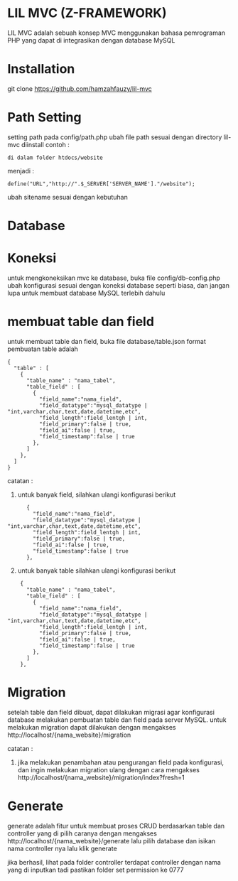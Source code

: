 # LIL MVC (Z-FRAMEWORK)

LIL MVC adalah sebuah konsep MVC menggunakan bahasa pemrograman PHP yang dapat di integrasikan dengan database MySQL


# Installation

git clone https://github.com/hamzahfauzy/lil-mvc

# Path Setting
setting path pada config/path.php
ubah file path sesuai dengan directory lil-mvc diinstall
contoh : 
```
di dalam folder htdocs/website
```
menjadi : 
```
define("URL","http://".$_SERVER['SERVER_NAME']."/website");
```

ubah sitename sesuai dengan kebutuhan


# Database
# Koneksi
untuk mengkoneksikan mvc ke database, buka file config/db-config.php
ubah konfigurasi sesuai dengan koneksi database seperti biasa, dan jangan lupa untuk membuat database MySQL terlebih dahulu

# membuat table dan field
untuk membuat table dan field, buka file database/table.json
format pembuatan table adalah
```
{
  "table" : [
    {
      "table_name" : "nama_tabel",
      "table_field" : [
        {
          "field_name":"nama_field",
          "field_datatype":"mysql_datatype | "int,varchar,char,text,date,datetime,etc",
          "field_length":field_lentgh | int,
          "field_primary":false | true,
          "field_ai":false | true,
          "field_timestamp":false | true
        },
      ]
    },
  ]
}
```

catatan : 
1. untuk banyak field, silahkan ulangi konfigurasi berikut
```
      {
        "field_name":"nama_field",
        "field_datatype":"mysql_datatype | "int,varchar,char,text,date,datetime,etc",
        "field_length":field_lentgh | int,
        "field_primary":false | true,
        "field_ai":false | true,
        "field_timestamp":false | true
      },
```
2. untuk banyak table silahkan ulangi konfigurasi berikut
```
    {
      "table_name" : "nama_tabel",
      "table_field" : [
        {
          "field_name":"nama_field",
          "field_datatype":"mysql_datatype | "int,varchar,char,text,date,datetime,etc",
          "field_length":field_lentgh | int,
          "field_primary":false | true,
          "field_ai":false | true,
          "field_timestamp":false | true
        },
      ]
    },
```
# Migration
setelah table dan field dibuat, dapat dilakukan migrasi agar konfigurasi database melakukan pembuatan table dan field pada server MySQL.
untuk melakukan migration dapat dilakukan dengan mengakses http://localhost/{nama_website}/migration

catatan :
1. jika melakukan penambahan atau pengurangan field pada konfigurasi, dan ingin melakukan migration ulang dengan cara mengakses http://localhost/{nama_website}/migration/index?fresh=1


# Generate
generate adalah fitur untuk membuat proses CRUD berdasarkan table dan controller yang di pilih
caranya dengan mengakses http://localhost/{nama_website}/generate
lalu pilih database dan isikan nama controller nya
lalu klik generate

jika berhasil, lihat pada folder controller terdapat controller dengan nama yang di inputkan tadi
pastikan folder set permission ke 0777
